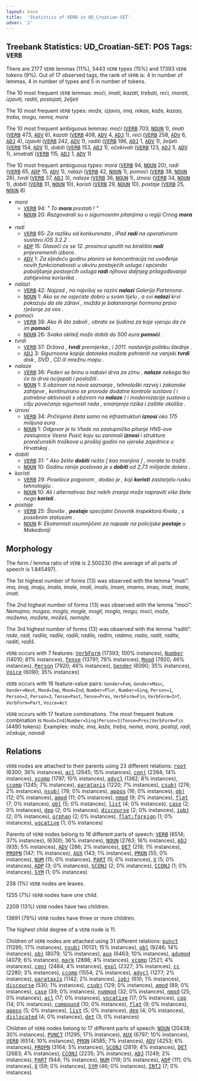 ```yaml
---
layout: base
title:  'Statistics of VERB in UD_Croatian-SET'
udver: '2'
---
```


## Treebank Statistics: UD_Croatian-SET: POS Tags: `VERB`

There are 2177 `VERB` lemmas (11%), 5443 `VERB` types (15%) and 17393 `VERB` tokens (9%).
Out of 17 observed tags, the rank of `VERB` is: 4 in number of lemmas, 4 in number of types and 5 in number of tokens.

The 10 most frequent `VERB` lemmas: <em>moći, imati, kazati, trebati, reći, morati, izjaviti, raditi, postojati, željeti</em>

The 10 most frequent `VERB` types:  <em>može, izjavio, ima, rekao, kaže, kazao, treba, mogu, nema, mora</em>

The 10 most frequent ambiguous lemmas: <em>moći</em> (<tt><a href="hr_set-pos-VERB.html">VERB</a></tt> 703, <tt><a href="hr_set-pos-NOUN.html">NOUN</a></tt> 1), <em>imati</em> (<tt><a href="hr_set-pos-VERB.html">VERB</a></tt> 473, <tt><a href="hr_set-pos-ADV.html">ADV</a></tt> 6), <em>kazati</em> (<tt><a href="hr_set-pos-VERB.html">VERB</a></tt> 408, <tt><a href="hr_set-pos-ADV.html">ADV</a></tt> 4, <tt><a href="hr_set-pos-ADJ.html">ADJ</a></tt> 1), <em>reći</em> (<tt><a href="hr_set-pos-VERB.html">VERB</a></tt> 258, <tt><a href="hr_set-pos-ADV.html">ADV</a></tt> 6, <tt><a href="hr_set-pos-ADJ.html">ADJ</a></tt> 4), <em>izjaviti</em> (<tt><a href="hr_set-pos-VERB.html">VERB</a></tt> 242, <tt><a href="hr_set-pos-ADV.html">ADV</a></tt> 1), <em>raditi</em> (<tt><a href="hr_set-pos-VERB.html">VERB</a></tt> 196, <tt><a href="hr_set-pos-ADJ.html">ADJ</a></tt> 1, <tt><a href="hr_set-pos-ADV.html">ADV</a></tt> 1), <em>željeti</em> (<tt><a href="hr_set-pos-VERB.html">VERB</a></tt> 154, <tt><a href="hr_set-pos-ADV.html">ADV</a></tt> 1), <em>dobiti</em> (<tt><a href="hr_set-pos-VERB.html">VERB</a></tt> 153, <tt><a href="hr_set-pos-ADJ.html">ADJ</a></tt> 1), <em>očekivati</em> (<tt><a href="hr_set-pos-VERB.html">VERB</a></tt> 123, <tt><a href="hr_set-pos-ADJ.html">ADJ</a></tt> 5, <tt><a href="hr_set-pos-ADV.html">ADV</a></tt> 1), <em>smatrati</em> (<tt><a href="hr_set-pos-VERB.html">VERB</a></tt> 115, <tt><a href="hr_set-pos-ADJ.html">ADJ</a></tt> 1, <tt><a href="hr_set-pos-ADV.html">ADV</a></tt> 1)

The 10 most frequent ambiguous types:  <em>mora</em> (<tt><a href="hr_set-pos-VERB.html">VERB</a></tt> 94, <tt><a href="hr_set-pos-NOUN.html">NOUN</a></tt> 20), <em>radi</em> (<tt><a href="hr_set-pos-VERB.html">VERB</a></tt> 65, <tt><a href="hr_set-pos-ADP.html">ADP</a></tt> 15, <tt><a href="hr_set-pos-ADV.html">ADV</a></tt> 1), <em>nalazi</em> (<tt><a href="hr_set-pos-VERB.html">VERB</a></tt> 42, <tt><a href="hr_set-pos-NOUN.html">NOUN</a></tt> 1), <em>pomoći</em> (<tt><a href="hr_set-pos-VERB.html">VERB</a></tt> 38, <tt><a href="hr_set-pos-NOUN.html">NOUN</a></tt> 26), <em>tvrdi</em> (<tt><a href="hr_set-pos-VERB.html">VERB</a></tt> 37, <tt><a href="hr_set-pos-ADJ.html">ADJ</a></tt> 3), <em>nalaze</em> (<tt><a href="hr_set-pos-VERB.html">VERB</a></tt> 36, <tt><a href="hr_set-pos-NOUN.html">NOUN</a></tt> 1), <em>iznosi</em> (<tt><a href="hr_set-pos-VERB.html">VERB</a></tt> 34, <tt><a href="hr_set-pos-NOUN.html">NOUN</a></tt> 1), <em>dobiti</em> (<tt><a href="hr_set-pos-VERB.html">VERB</a></tt> 31, <tt><a href="hr_set-pos-NOUN.html">NOUN</a></tt> 10), <em>koristi</em> (<tt><a href="hr_set-pos-VERB.html">VERB</a></tt> 29, <tt><a href="hr_set-pos-NOUN.html">NOUN</a></tt> 10), <em>postaje</em> (<tt><a href="hr_set-pos-VERB.html">VERB</a></tt> 25, <tt><a href="hr_set-pos-NOUN.html">NOUN</a></tt> 8)


* <em>mora</em>
  * <tt><a href="hr_set-pos-VERB.html">VERB</a></tt> 94: <em>" To <b>mora</b> prestati ! "</em>
  * <tt><a href="hr_set-pos-NOUN.html">NOUN</a></tt> 20: <em>Razgovarali su o sigurnosnim pitanjima u regiji Crnog <b>mora</b> .</em>
* <em>radi</em>
  * <tt><a href="hr_set-pos-VERB.html">VERB</a></tt> 65: <em>Za razliku od konkurenata , iPad <b>radi</b> na operativnom sustavu iOS 3.2.2 .</em>
  * <tt><a href="hr_set-pos-ADP.html">ADP</a></tt> 15: <em>Glasači će se 12. prosinca uputiti na birališta <b>radi</b> prijevremenih izbora .</em>
  * <tt><a href="hr_set-pos-ADV.html">ADV</a></tt> 1: <em>Za sljedeću godinu planira se koncentracija na uvođenje novih funkcionalnosti u okviru postojećih usluga i općenito poboljšanje postojećih usluga <b>radi</b> njihova daljnjeg prilagođavanja zahtjevima korisnika .</em>
* <em>nalazi</em>
  * <tt><a href="hr_set-pos-VERB.html">VERB</a></tt> 42: <em>Najzad , na najvišoj se razini <b>nalazi</b> Galerija Partenona .</em>
  * <tt><a href="hr_set-pos-NOUN.html">NOUN</a></tt> 1: <em>Ako se ne osjećate dobro u svom tijelu , a svi <b>nalazi</b> krvi pokazuju da ste zdravi , možda je balansiranje hormona pravo rješenje za vas .</em>
* <em>pomoći</em>
  * <tt><a href="hr_set-pos-VERB.html">VERB</a></tt> 38: <em>Ako ih što zaboli , obrate se ljudima za koje vjeruju da će im <b>pomoći</b> .</em>
  * <tt><a href="hr_set-pos-NOUN.html">NOUN</a></tt> 26: <em>Svaka obitelj može dobiti do 500 eura <b>pomoći</b> .</em>
* <em>tvrdi</em>
  * <tt><a href="hr_set-pos-VERB.html">VERB</a></tt> 37: <em>Država , <b>tvrdi</b> premijerka , i 2011. nastavlja politiku štednje .</em>
  * <tt><a href="hr_set-pos-ADJ.html">ADJ</a></tt> 3: <em>Sigurnosne kopije datoteka možete pohraniti na vanjski <b>tvrdi</b> disk , DVD , CD ili mrežnu mapu .</em>
* <em>nalaze</em>
  * <tt><a href="hr_set-pos-VERB.html">VERB</a></tt> 36: <em>Pederi se brinu o nabavi drva za zimu , <b>nalaze</b> nekoga tko će ta drva iscijepati i posložiti .</em>
  * <tt><a href="hr_set-pos-NOUN.html">NOUN</a></tt> 1: <em>S obzirom na nova saznanja , tehnološki razvoj i zakonske zahtjeve , kontinuirano se provode dodatne kontrole sustava ( i potrebne aktivnosti s obzirom na <b>nalaze</b> ) i modernizacija sustava u cilju povećanja sigurnosti rada , smanjenja rizika i zaštite okoliša .</em>
* <em>iznosi</em>
  * <tt><a href="hr_set-pos-VERB.html">VERB</a></tt> 34: <em>Pričinjena šteta samo na infrastrukturi <b>iznosi</b> oko 175 milijuna eura .</em>
  * <tt><a href="hr_set-pos-NOUN.html">NOUN</a></tt> 1: <em>Odgovor je to Vlade na zastupničko pitanje HNS-ove zastupnice Vesne Pusić koju su zanimali <b>iznosi</b> i strukture proračunskih troškova u prošloj godini na vjerske zajednice u Hrvatskoj .</em>
* <em>dobiti</em>
  * <tt><a href="hr_set-pos-VERB.html">VERB</a></tt> 31: <em>" Ako želite <b>dobiti</b> nešto [ kao manjina ] , morate to tražiti .</em>
  * <tt><a href="hr_set-pos-NOUN.html">NOUN</a></tt> 10: <em>Godinu ranije poslovao je s <b>dobiti</b> od 2,73 milijarde dolara .</em>
* <em>koristi</em>
  * <tt><a href="hr_set-pos-VERB.html">VERB</a></tt> 29: <em>Posebice pogonom , dodao je , koji <b>koristi</b> zastarjelu rusku tehnologiju .</em>
  * <tt><a href="hr_set-pos-NOUN.html">NOUN</a></tt> 10: <em>Ali i alternativac bez nekih znanja može napraviti više štete nego <b>koristi</b> .</em>
* <em>postaje</em>
  * <tt><a href="hr_set-pos-VERB.html">VERB</a></tt> 25: <em>Štoviše , <b>postaje</b> specijalni činovnik inspektora Kreila , s posebnim statusom .</em>
  * <tt><a href="hr_set-pos-NOUN.html">NOUN</a></tt> 8: <em>Ekstremisti osumnjičeni za napade na policijske <b>postaje</b> u Makedoniji</em>

## Morphology

The form / lemma ratio of `VERB` is 2.500230 (the average of all parts of speech is 1.845497).

The 1st highest number of forms (13) was observed with the lemma “imati”: <em>ima, imaj, imaju, imala, imale, imali, imalo, imam, imamo, imao, imat, imate, imati</em>.

The 2nd highest number of forms (13) was observed with the lemma “moći”: <em>Nemojmo, mogao, mogla, mogle, mogli, moglo, mogu, moći, može, možemo, možete, možeš, nemojte</em>.

The 3rd highest number of forms (13) was observed with the lemma “raditi”: <em>rade, radi, radila, radile, radili, radilo, radim, radimo, radio, radit, radite, raditi, radiš</em>.

`VERB` occurs with 7 features: <tt><a href="hr_set-feat-VerbForm.html">VerbForm</a></tt> (17393; 100% instances), <tt><a href="hr_set-feat-Number.html">Number</a></tt> (14010; 81% instances), <tt><a href="hr_set-feat-Tense.html">Tense</a></tt> (13791; 79% instances), <tt><a href="hr_set-feat-Mood.html">Mood</a></tt> (7920; 46% instances), <tt><a href="hr_set-feat-Person.html">Person</a></tt> (7920; 46% instances), <tt><a href="hr_set-feat-Gender.html">Gender</a></tt> (6090; 35% instances), <tt><a href="hr_set-feat-Voice.html">Voice</a></tt> (6090; 35% instances)

`VERB` occurs with 16 feature-value pairs: `Gender=Fem`, `Gender=Masc`, `Gender=Neut`, `Mood=Imp`, `Mood=Ind`, `Number=Plur`, `Number=Sing`, `Person=1`, `Person=2`, `Person=3`, `Tense=Past`, `Tense=Pres`, `VerbForm=Fin`, `VerbForm=Inf`, `VerbForm=Part`, `Voice=Act`

`VERB` occurs with 17 feature combinations.
The most frequent feature combination is `Mood=Ind|Number=Sing|Person=3|Tense=Pres|VerbForm=Fin` (4490 tokens).
Examples: <em>može, ima, kaže, treba, nema, mora, postoji, radi, očekuje, navodi</em>


## Relations

`VERB` nodes are attached to their parents using 23 different relations: <tt><a href="hr_set-dep-root.html">root</a></tt> (6300; 36% instances), <tt><a href="hr_set-dep-acl.html">acl</a></tt> (2645; 15% instances), <tt><a href="hr_set-dep-conj.html">conj</a></tt> (2394; 14% instances), <tt><a href="hr_set-dep-xcomp.html">xcomp</a></tt> (1797; 10% instances), <tt><a href="hr_set-dep-advcl.html">advcl</a></tt> (1362; 8% instances), <tt><a href="hr_set-dep-ccomp.html">ccomp</a></tt> (1245; 7% instances), <tt><a href="hr_set-dep-parataxis.html">parataxis</a></tt> (1220; 7% instances), <tt><a href="hr_set-dep-csubj.html">csubj</a></tt> (276; 2% instances), <tt><a href="hr_set-dep-nsubj.html">nsubj</a></tt> (78; 0% instances), <tt><a href="hr_set-dep-appos.html">appos</a></tt> (16; 0% instances), <tt><a href="hr_set-dep-obj.html">obj</a></tt> (12; 0% instances), <tt><a href="hr_set-dep-amod.html">amod</a></tt> (11; 0% instances), <tt><a href="hr_set-dep-nmod.html">nmod</a></tt> (9; 0% instances), <tt><a href="hr_set-dep-flat.html">flat</a></tt> (7; 0% instances), <tt><a href="hr_set-dep-obl.html">obl</a></tt> (5; 0% instances), <tt><a href="hr_set-dep-list.html">list</a></tt> (4; 0% instances), <tt><a href="hr_set-dep-case.html">case</a></tt> (2; 0% instances), <tt><a href="hr_set-dep-dep.html">dep</a></tt> (2; 0% instances), <tt><a href="hr_set-dep-discourse.html">discourse</a></tt> (2; 0% instances), <tt><a href="hr_set-dep-iobj.html">iobj</a></tt> (2; 0% instances), <tt><a href="hr_set-dep-orphan.html">orphan</a></tt> (2; 0% instances), <tt><a href="hr_set-dep-flat-foreign.html">flat:foreign</a></tt> (1; 0% instances), <tt><a href="hr_set-dep-vocative.html">vocative</a></tt> (1; 0% instances)

Parents of `VERB` nodes belong to 16 different parts of speech: <tt><a href="hr_set-pos-VERB.html">VERB</a></tt> (6514; 37% instances),  (6300; 36% instances), <tt><a href="hr_set-pos-NOUN.html">NOUN</a></tt> (2763; 16% instances), <tt><a href="hr_set-pos-ADJ.html">ADJ</a></tt> (935; 5% instances), <tt><a href="hr_set-pos-ADV.html">ADV</a></tt> (286; 2% instances), <tt><a href="hr_set-pos-DET.html">DET</a></tt> (218; 1% instances), <tt><a href="hr_set-pos-PROPN.html">PROPN</a></tt> (147; 1% instances), <tt><a href="hr_set-pos-AUX.html">AUX</a></tt> (143; 1% instances), <tt><a href="hr_set-pos-PRON.html">PRON</a></tt> (55; 0% instances), <tt><a href="hr_set-pos-NUM.html">NUM</a></tt> (15; 0% instances), <tt><a href="hr_set-pos-PART.html">PART</a></tt> (5; 0% instances), <tt><a href="hr_set-pos-X.html">X</a></tt> (5; 0% instances), <tt><a href="hr_set-pos-ADP.html">ADP</a></tt> (3; 0% instances), <tt><a href="hr_set-pos-SCONJ.html">SCONJ</a></tt> (2; 0% instances), <tt><a href="hr_set-pos-CCONJ.html">CCONJ</a></tt> (1; 0% instances), <tt><a href="hr_set-pos-SYM.html">SYM</a></tt> (1; 0% instances)

238 (1%) `VERB` nodes are leaves.

1255 (7%) `VERB` nodes have one child.

2209 (13%) `VERB` nodes have two children.

13691 (79%) `VERB` nodes have three or more children.

The highest child degree of a `VERB` node is 11.

Children of `VERB` nodes are attached using 31 different relations: <tt><a href="hr_set-dep-punct.html">punct</a></tt> (11295; 17% instances), <tt><a href="hr_set-dep-nsubj.html">nsubj</a></tt> (10131; 15% instances), <tt><a href="hr_set-dep-obl.html">obl</a></tt> (9246; 14% instances), <tt><a href="hr_set-dep-obj.html">obj</a></tt> (8079; 12% instances), <tt><a href="hr_set-dep-aux.html">aux</a></tt> (6463; 10% instances), <tt><a href="hr_set-dep-advmod.html">advmod</a></tt> (4079; 6% instances), <tt><a href="hr_set-dep-mark.html">mark</a></tt> (2898; 4% instances), <tt><a href="hr_set-dep-xcomp.html">xcomp</a></tt> (2521; 4% instances), <tt><a href="hr_set-dep-conj.html">conj</a></tt> (2484; 4% instances), <tt><a href="hr_set-dep-expl.html">expl</a></tt> (2327; 3% instances), <tt><a href="hr_set-dep-cc.html">cc</a></tt> (2280; 3% instances), <tt><a href="hr_set-dep-ccomp.html">ccomp</a></tt> (1554; 2% instances), <tt><a href="hr_set-dep-advcl.html">advcl</a></tt> (1277; 2% instances), <tt><a href="hr_set-dep-parataxis.html">parataxis</a></tt> (1142; 2% instances), <tt><a href="hr_set-dep-iobj.html">iobj</a></tt> (610; 1% instances), <tt><a href="hr_set-dep-discourse.html">discourse</a></tt> (530; 1% instances), <tt><a href="hr_set-dep-csubj.html">csubj</a></tt> (129; 0% instances), <tt><a href="hr_set-dep-amod.html">amod</a></tt> (89; 0% instances), <tt><a href="hr_set-dep-case.html">case</a></tt> (39; 0% instances), <tt><a href="hr_set-dep-nummod.html">nummod</a></tt> (32; 0% instances), <tt><a href="hr_set-dep-nmod.html">nmod</a></tt> (25; 0% instances), <tt><a href="hr_set-dep-acl.html">acl</a></tt> (17; 0% instances), <tt><a href="hr_set-dep-vocative.html">vocative</a></tt> (17; 0% instances), <tt><a href="hr_set-dep-cop.html">cop</a></tt> (14; 0% instances), <tt><a href="hr_set-dep-compound.html">compound</a></tt> (10; 0% instances), <tt><a href="hr_set-dep-flat.html">flat</a></tt> (9; 0% instances), <tt><a href="hr_set-dep-appos.html">appos</a></tt> (5; 0% instances), <tt><a href="hr_set-dep-list.html">list</a></tt> (5; 0% instances), <tt><a href="hr_set-dep-dep.html">dep</a></tt> (4; 0% instances), <tt><a href="hr_set-dep-dislocated.html">dislocated</a></tt> (4; 0% instances), <tt><a href="hr_set-dep-det.html">det</a></tt> (3; 0% instances)

Children of `VERB` nodes belong to 17 different parts of speech: <tt><a href="hr_set-pos-NOUN.html">NOUN</a></tt> (20438; 30% instances), <tt><a href="hr_set-pos-PUNCT.html">PUNCT</a></tt> (11295; 17% instances), <tt><a href="hr_set-pos-AUX.html">AUX</a></tt> (6797; 10% instances), <tt><a href="hr_set-pos-VERB.html">VERB</a></tt> (6514; 10% instances), <tt><a href="hr_set-pos-PRON.html">PRON</a></tt> (4585; 7% instances), <tt><a href="hr_set-pos-ADV.html">ADV</a></tt> (4253; 6% instances), <tt><a href="hr_set-pos-PROPN.html">PROPN</a></tt> (3164; 5% instances), <tt><a href="hr_set-pos-SCONJ.html">SCONJ</a></tt> (2819; 4% instances), <tt><a href="hr_set-pos-DET.html">DET</a></tt> (2683; 4% instances), <tt><a href="hr_set-pos-CCONJ.html">CCONJ</a></tt> (2235; 3% instances), <tt><a href="hr_set-pos-ADJ.html">ADJ</a></tt> (1249; 2% instances), <tt><a href="hr_set-pos-PART.html">PART</a></tt> (944; 1% instances), <tt><a href="hr_set-pos-NUM.html">NUM</a></tt> (119; 0% instances), <tt><a href="hr_set-pos-ADP.html">ADP</a></tt> (111; 0% instances), <tt><a href="hr_set-pos-X.html">X</a></tt> (59; 0% instances), <tt><a href="hr_set-pos-SYM.html">SYM</a></tt> (46; 0% instances), <tt><a href="hr_set-pos-INTJ.html">INTJ</a></tt> (7; 0% instances)

